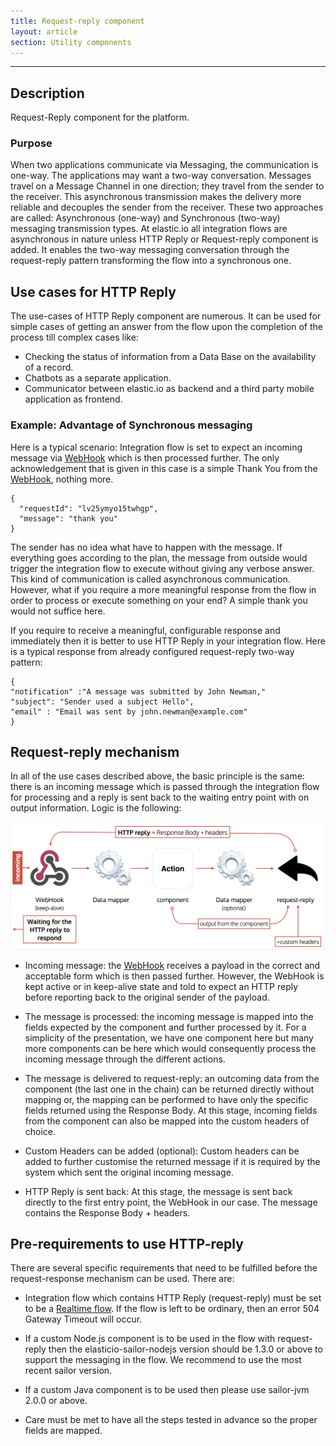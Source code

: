 ```yaml
---
title: Request-reply component
layout: article
section: Utility components
---
```

---
## Description

Request-Reply component for the platform.

### Purpose
When two applications communicate via Messaging, the communication is one-way. The applications may want a two-way conversation. Messages travel on a Message Channel in one direction; they travel from the sender to the receiver. This asynchronous transmission makes the delivery more reliable and decouples the sender from the receiver.
These two approaches are called: Asynchronous (one-way) and Synchronous (two-way) messaging transmission types. At elastic.io all integration flows are asynchronous in nature unless HTTP Reply or Request-reply component is added. It enables the two-way messaging conversation through the request-reply pattern transforming the flow into a synchronous one.

## Use cases for HTTP Reply

The use-cases of HTTP Reply component are numerous. It can be used for simple cases of getting an answer from the flow upon the completion of the process till complex cases like:

  * Checking the status of information from a Data Base on the availability of a record.
  * Chatbots as a separate application.
  * Communicator between elastic.io as backend and a third party mobile application as frontend.

### Example: Advantage of Synchronous messaging
Here is a typical scenario: Integration flow is set to expect an incoming message via [WebHook](/components/webhook/) which is then processed further. The only acknowledgement that is given in this case is a simple Thank You from the [WebHook](/components/webhook/), nothing more.
```
{
  "requestId": "lv25ymyo15twhgp",
  "message": "thank you"
}
```

The sender has no idea what have to happen with the message. If everything goes according to the plan, the message from outside would trigger the integration flow to execute without giving any verbose answer. This kind of communication is called asynchronous communication. However, what if you require a more meaningful response from the flow in order to process or execute something on your end? A simple thank you would not suffice here.

If you require to receive a meaningful, configurable response and immediately then it is better to use HTTP Reply in your integration flow. Here is a typical response from already configured request-reply two-way pattern:
```
{
"notification" :"A message was submitted by John Newman,"
"subject": "Sender used a subject Hello",
"email" : "Email was sent by john.newman@example.com"
}
```
## Request-reply mechanism

In all of the use cases described above, the basic principle is the same: there is an incoming message which is passed through the integration flow for processing and a reply is sent back to the waiting entry point with on output information. Logic is the following:

![Request-reply-schema](img/schematics.png)

* Incoming message: the [WebHook](/getting-started/webhook-flow) receives a payload in the correct and acceptable form which is then passed further. However, the WebHook is kept active or in keep-alive state and told to expect an HTTP reply before reporting back to the original sender of the payload.

* The message is processed: the incoming message is mapped into the fields expected by the component and further processed by it. For a simplicity of the presentation, we have one component here but many more components can be here which would consequently process the incoming message through the different actions.

* The message is delivered to request-reply: an outcoming data from the component (the last one in the chain) can be returned directly without mapping or, the mapping can be performed to have only the specific fields returned using the Response Body. At this stage, incoming fields from the component can also be mapped into the custom headers of choice.

* Custom Headers can be added (optional): Custom headers can be added to further customise the returned message if it is required by the system which sent the original incoming message.

* HTTP Reply is sent back: At this stage, the message is sent back directly to the first entry point, the WebHook in our case. The message contains the Response Body + headers.

## Pre-requirements to use HTTP-reply
There are several specific requirements that need to be fulfilled before the request-response mechanism can be used. There are:
* Integration flow which contains HTTP Reply (request-reply) must be set to be a [Realtime flow](/guides/realtime-flows). If the flow is left to be ordinary, then an error 504 Gateway Timeout will occur.

* If a custom Node.js component is to be used in the flow with request-reply then the elasticio-sailor-nodejs version should be 1.3.0 or above to support the messaging in the flow. We recommend to use the most recent sailor version.

* If a custom Java component is to be used then please use sailor-jvm 2.0.0 or above.

* Care must be met to have all the steps tested in advance so the proper fields are mapped.
